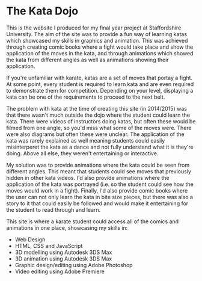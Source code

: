 # The Kata Dojo

This is the website I produced for my final year project at Staffordshire University. The aim of the site was to provide a fun way of learning katas which showcased my skills in graphics and animation. This was achieved through creating comic books where a fight would take place and show the application of the moves in the kata, and through animations which showed the kata from different angles as well as animations showing their application.

If you're unfamiliar with karate, katas are a set of moves that portay a fight. At some point, every student is required to learn kata and are even required to demonstrate them for competition. Depending on your level, displaying a kata can be one of the requirements to proceed to the next belt.

The problem with kata at the time of creating this site (in 2014/2015) was that there wasn't much outside the dojo where the student could learn the kata. There were videos of instructors doing katas, but often these would be filmed from one angle, so you'd miss what some of the moves were. There were also diagrams but often these were unclear. The application of the kata was rarely explained as well meaning students could easily misinterperet the kata as a dance and not fully understand what it is they're doing. Above all else, they weren't entertaining or interactive.

My solution was to provide animations where the kata could be seen from different angles. This meant that students could see moves that previously hidden in other kata videos. I'd also provide animations where the application of the kata was portrayed (i.e. so the student could see how the moves would work in a fight). Finally, I'd also provide comic books where the user can not only learn the kata in bite size pieces, but there was also a story to it that could easily be followed and would make it entertaining for the student to read through and learn.

This site is where a karate student could access all of the comics and animations in one place, showcasing my skills in:

- Web Design
- HTML, CSS and JavaScript
- 3D modelling using Autodesk 3DS Max
- 3D animation using Autodesk 3DS Max
- Graphic design/editing using Adobe Photoshop
- Video editing using Adobe Premiere
